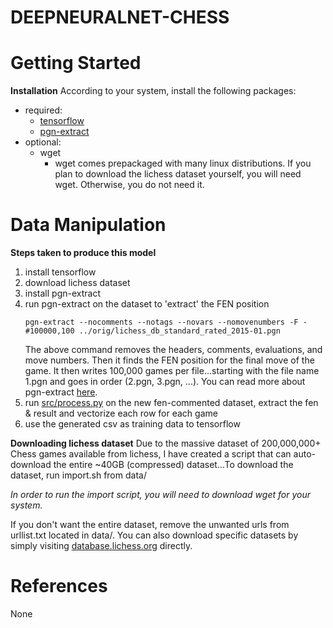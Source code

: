 # DEEPNEURALNET-CHESS

# Getting Started 
**Installation**
According to your system, install the following packages:
  - required:
    - [tensorflow](https://www.tensorflow.org/install/)
    - [pgn-extract](https://www.cs.kent.ac.uk/people/staff/djb/pgn-extract/)
  - optional:
    - wget
       - wget comes prepackaged with many linux distributions. If you plan to download the lichess dataset yourself, you will need wget. Otherwise, you do not need it.

# Data Manipulation
**Steps taken to produce this model**
1. install tensorflow
2. download lichess dataset 
3. install pgn-extract
4. run pgn-extract on the dataset to 'extract' the FEN position
    ```
    pgn-extract --nocomments --notags --novars --nomovenumbers -F -#100000,100 ../orig/lichess_db_standard_rated_2015-01.pgn
    ```
    The above command removes the headers, comments, evaluations, and move numbers. Then it finds the FEN position for the final move of the game. It then writes 100,000 games per file...starting with the file name 1.pgn and goes in order (2.pgn, 3.pgn, ...). You can read more about pgn-extract [here](https://www.cs.kent.ac.uk/people/staff/djb/pgn-extract/).
5. run [src/process.py](https://github.com/marshalhayes/deepneuralnet-chess/blob/master/src/process.py) on the new fen-commented dataset, extract the fen & result and vectorize each row for each game
6. use the generated csv as training data to tensorflow

**Downloading lichess dataset**
Due to the massive dataset of 200,000,000+ Chess games available from lichess, I have created a script that can auto-download the entire ~40GB (compressed) dataset...To download the dataset, run import.sh from data/

*In order to run the import script, you will need to download wget for your system.*

If you don't want the entire dataset, remove the unwanted urls from urllist.txt located in data/. You can also download specific datasets by simply visiting [database.lichess.org](https://database.lichess.org/) directly.

# References
None
